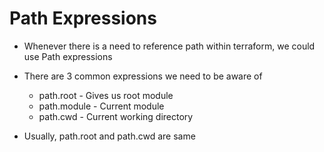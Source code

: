 # Path Expressions
    
- Whenever there is a need to reference path within terraform, we could use Path expressions
- There are 3 common expressions we need to be aware of
    - path.root - Gives us root module
    - path.module - Current module
    - path.cwd - Current working directory

- Usually, path.root and path.cwd are same
